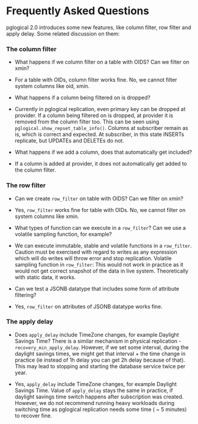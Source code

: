 # Frequently Asked Questions

pglogical 2.0 introduces some new features, like column filter, row filter and apply
delay. Some related discussion on them:

### The column filter

* What happens if we column filter on a table with OIDS? Can we filter on xmin?
 - For a table with OIDs, column filter works fine. No, we cannot filter system columns
like oid, xmin.

* What happens if a column being filtered on is dropped?
 - Currently in pglogical replication, even primary key can be dropped at provider.
If a column being filtered on is dropped, at provider it is removed from the column
filter too. This can be seen using `pglogical.show_repset_table_info()`.
 Columns at subscriber remain as is, which is correct and expected. At subscriber,
in this state INSERTs replicate, but UPDATEs and DELETEs do not.

* What happens if we add a column, does that automatically get included?
 - If a column is added at provider, it does not automatically get added to the column filter.

### The row filter

* Can we create `row_filter` on table with OIDS? Can we filter on xmin?
 - Yes, `row_filter` works fine for table with OIDs. No, we cannot filter on system columns like xmin.

* What types of function can we execute in a `row_filter`? Can we use a volatile sampling
function, for example?
 - We can execute immutable, stable and volatile functions in a `row_filter`. Caution must
be exercised with regard to writes as any expression which will do writes will throw error and stop replication.
   Volatile sampling function in `row_filter`: This would not work in practice as it would
not get correct snapshot of the data in live system. Theoretically with static data, it works.

* Can we test a JSONB datatype that includes some form of attribute filtering?
 - Yes, `row_filter` on attributes of JSONB datatype works fine.

### The apply delay

* Does `apply_delay` include TimeZone changes, for example Daylight Savings Time? There is a
similar mechanism in physical replication - `recovery_min_apply_delay`. However, if we set some
interval, during the daylight savings times, we might get that interval + the time change in
practice (ie instead of 1h delay you can get 2h delay because of that). This may lead to
stopping and starting the database service twice per year.
 - Yes, `apply_delay` include TimeZone changes, for example Daylight Savings Time. Value of
`apply_delay` stays the same in practice, if daylight savings time switch happens after
subscription was created.
However, we do not recommend running heavy workloads during switching time as pglogical
replication needs some time ( ~ 5 minutes) to recover fine.
